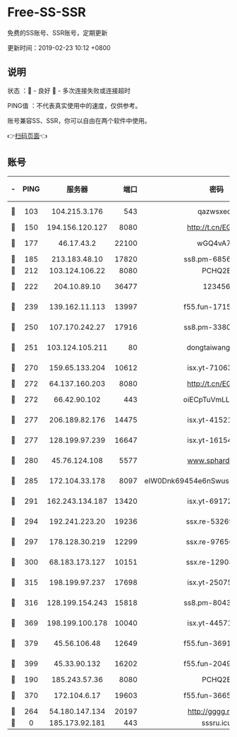 # Free-SS-SSR

免费的SS账号、SSR账号，定期更新

更新时间：2019-02-23 10:12 +0800

## 说明

状态     ：🙂 - 良好 🙁 - 多次连接失败或连接超时

PING值   ：不代表真实使用中的速度，仅供参考。

账号兼容SS、SSR，你可以自由在两个软件中使用。

👉[扫码页面](https://liesauer.github.io/free-ss-ssr.github.io/)👈

## 账号

|-|PING|服务器|端口|密码|加密方式|区域|
|:----:|:----:|:-----:|-----:|:----:|:----:|:----:|
|🙂|103|104.215.3.176|543|qazwsxedc|aes-256-gcm|JP|
|🙂|150|194.156.120.127|8080|http://t.cn/EGJIyrl|rc4-md5|RU|
|🙂|177|46.17.43.2|22100|wGQ4vA7D|aes-256-gcm|RU|
|🙂|185|213.183.48.10|17820|ss8.pm-68560247|rc4-md5|RU|
|🙂|212|103.124.106.22|8080|PCHQ2E|rc4-md5|US|
|🙂|222|204.10.89.10|36477|123456|aes-256-cfb|US|
|🙂|239|139.162.11.113|13997|f55.fun-17151617|aes-256-cfb|SG|
|🙂|250|107.170.242.27|17916|ss8.pm-33807942|aes-256-cfb|US|
|🙂|251|103.124.105.211|80|dongtaiwang.com|aes-256-cfb|US|
|🙂|270|159.65.133.204|10612|isx.yt-71063430|aes-256-cfb|SG|
|🙂|272|64.137.160.203|8080|http://t.cn/EGJIyrl|rc4-md5|CA|
|🙂|272|66.42.90.102|443|oiECpTuVmLLxk4Ts|aes-256-cfb|US|
|🙂|277|206.189.82.176|14475|isx.yt-41521441|aes-256-cfb|SG|
|🙂|277|128.199.97.239|16647|isx.yt-16154588|aes-256-cfb|SG|
|🙂|280|45.76.124.108|5577|www.sphard.com|aes-256-cfb|AU|
|🙂|285|172.104.33.178|8097|eIW0Dnk69454e6nSwuspv9DmS201tQ0D|aes-256-cfb|SG|
|🙂|291|162.243.134.187|13420|isx.yt-69172520|aes-256-cfb|US|
|🙂|294|192.241.223.20|19236|ssx.re-53269147|aes-256-cfb|US|
|🙂|297|178.128.30.219|12299|ssx.re-97656059|aes-256-cfb|SG|
|🙂|300|68.183.173.127|10151|ssx.re-12908740|aes-256-cfb|US|
|🙂|315|198.199.97.237|17698|isx.yt-25075255|aes-256-cfb|US|
|🙂|316|128.199.154.243|15818|ss8.pm-80438797|aes-256-cfb|SG|
|🙂|369|198.199.100.178|10040|isx.yt-44571737|aes-256-cfb|US|
|🙂|379|45.56.106.48|12649|f55.fun-36914510|aes-256-cfb|US|
|🙂|399|45.33.90.132|16202|f55.fun-20490140|aes-256-cfb|US|
|🙂|190|185.243.57.36|8080|PCHQ2E|rc4-md5|US|
|🙂|370|172.104.6.17|19603|f55.fun-36655557|aes-256-cfb|US|
|🙁|264|54.180.147.134|20197|http://gggg.rocks|chacha20|KR|
|🙁|0|185.173.92.181|443|sssru.icu|rc4-md5|RU|
